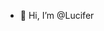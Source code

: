 - 👋 Hi, I’m @Lucifer

<!---
M4S0N45/M4S0N45 is a ✨ special ✨ repository because its `README.md` (this file) appears on your GitHub profile.
You can click the Preview link to take a look at your changes.
--->
